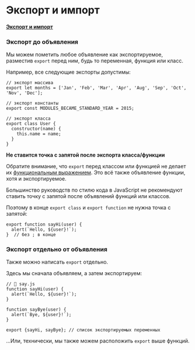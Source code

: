 # Экспорт и импорт

#### [Экспорт и импорт](https://learn.javascript.ru/import-export)

### Экспорт до объявления

Мы можем пометить любое объявление как экспортируемое, разместив `export` перед ним, будь то переменная, функция или класс.

Например, все следующие экспорты допустимы:

    // экспорт массива
    export let months = ['Jan', 'Feb', 'Mar', 'Apr', 'Aug', 'Sep', 'Oct', 'Nov', 'Dec'];

    // экспорт константы
    export const MODULES_BECAME_STANDARD_YEAR = 2015;

    // экспорт класса
    export class User {
      constructor(name) {
        this.name = name;
      }
    }

**Не ставится точка с запятой после экспорта класса/функции**

Обратите внимание, что `export` перед классом или функцией не делает их [функциональным выражением](https://learn.javascript.ru/function-expressions). Это всё также объявление функции, хотя и экспортируемое.

Большинство руководств по стилю кода в JavaScript не рекомендуют ставить точку с запятой после объявлений функций или классов.

Поэтому в конце `export class` и `export function` не нужна точка с запятой:

    export function sayHi(user) {
      alert(`Hello, ${user}!`);
    }  // без ; в конце

### Экспорт отдельно от объявления

Также можно написать `export` отдельно.

Здесь мы сначала объявляем, а затем экспортируем:

    // 📁 say.js
    function sayHi(user) {
      alert(`Hello, ${user}!`);
    }

    function sayBye(user) {
      alert(`Bye, ${user}!`);
    }

    export {sayHi, sayBye}; // список экспортируемых переменных

…Или, технически, мы также можем расположить `export` выше функций.
